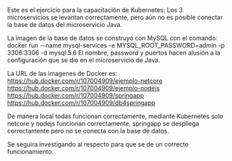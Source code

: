 Este es el ejercicio para la capacitación de Kubernetes:
Los 3 microservicios se levantan correctamente, pero aún no es posible conectar la base de datos del microservicio Java.

La imagen de la base de datos se construyo con MySQL con el comando:
docker run --name mysql-services -e MYSQL_ROOT_PASSWORD=admin -p 3306:3306 -d mysql:5.6
El nombre, password y puertos hacen alusión a la configuración que se dio en el microservicio de Java.

La URL de las imagenes de Docker es:
https://hub.docker.com/r/107004909/ejemplo-netcore
https://hub.docker.com/r/107004909/ejemplo-nodejs
https://hub.docker.com/r/107004909/springapp
https://hub.docker.com/r/107004909/db4springapp

De manera local todas funcionan correctamente, mediante Kubernetes solo netcore y nodejs funcionan correctamente, springapp se despliega correctamente
pero no se conecta con la base de datos.

Se seguira investigando al respecto para que se de un correcto funcionamiento.
